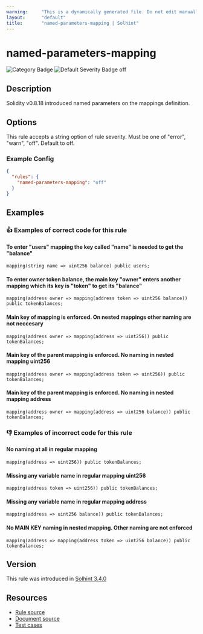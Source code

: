 ```yaml
---
warning:     "This is a dynamically generated file. Do not edit manually."
layout:      "default"
title:       "named-parameters-mapping | Solhint"
---
```


# named-parameters-mapping
![Category Badge](https://img.shields.io/badge/-Style%20Guide%20Rules-informational)
![Default Severity Badge off](https://img.shields.io/badge/Default%20Severity-off-undefined)

## Description
Solidity v0.8.18 introduced named parameters on the mappings definition.

## Options
This rule accepts a string option of rule severity. Must be one of "error", "warn", "off". Default to off.

### Example Config
```json
{
  "rules": {
    "named-parameters-mapping": "off"
  }
}
```


## Examples
### 👍 Examples of **correct** code for this rule

#### To enter "users" mapping the key called "name" is needed to get the "balance"

```solidity
mapping(string name => uint256 balance) public users;
```

#### To enter owner token balance, the main key "owner" enters another mapping which its key is "token" to get its "balance"

```solidity
mapping(address owner => mapping(address token => uint256 balance)) public tokenBalances;
```

#### Main key of mapping is enforced. On nested mappings other naming are not neccesary

```solidity
mapping(address owner => mapping(address => uint256)) public tokenBalances;
```

#### Main key of the parent mapping is enforced. No naming in nested mapping uint256

```solidity
mapping(address owner => mapping(address token => uint256)) public tokenBalances;
```

#### Main key of the parent mapping is enforced. No naming in nested mapping address

```solidity
mapping(address owner => mapping(address => uint256 balance)) public tokenBalances;
```

### 👎 Examples of **incorrect** code for this rule

#### No naming at all in regular mapping 

```solidity
mapping(address => uint256)) public tokenBalances;
```

#### Missing any variable name in regular mapping uint256

```solidity
mapping(address token => uint256)) public tokenBalances;
```

#### Missing any variable name in regular mapping address

```solidity
mapping(address => uint256 balance)) public tokenBalances;
```

#### No MAIN KEY naming in nested mapping. Other naming are not enforced

```solidity
mapping(address => mapping(address token => uint256 balance)) public tokenBalances;
```

## Version
This rule was introduced in [Solhint 3.4.0](https://github.com/protofire/solhint/tree/v3.4.0)

## Resources
- [Rule source](https://github.com/protofire/solhint/tree/master/lib/rules/naming/named-parameters-mapping.js)
- [Document source](https://github.com/protofire/solhint/tree/master/docs/rules/naming/named-parameters-mapping.md)
- [Test cases](https://github.com/protofire/solhint/tree/master/test/rules/naming/named-parameters-mapping.js)
